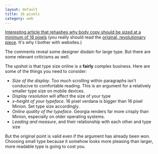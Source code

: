 ```yaml
---
layout: default
title: 16 pixels
category: web
---
```


[Interesting article that rehashes why body copy should be sized at a minimum of 16 pixels](http://www.smashingmagazine.com/2011/10/07/16-pixels-body-copy-anything-less-costly-mistake/) (you really should read the [original, revolutionary piece](http://www.informationarchitects.jp/en/100e2r/). It's why I bother with websites.)

The comments reveal some designer disdain for large type. But there are some relevant criticisms as well.

The upshot is that type size online is a **fairly** complex business. Here are some of the things you need to consider:

* _Size of the display_. Too much scrolling within paragraphs isn't conducive to comfortable reading. This is an argument for a relatively smaller type size on mobile devices.
* _Display resolution_ will affect the size of your type
* _x–height of your typeface_. 16 pixel verdana is bigger than 16 pixel Minion. Set type size accordingly.
* _Online quality of the typeface_. Georgia renders far more crisply than Minion, especially on older operating systems.
* _Leading and measure_, and their relationship with each other and type size

But the original point is valid even if the argument has already been won. Choosing small type because it somehow looks more pleasing than larger, more readable type is going to cost you.
